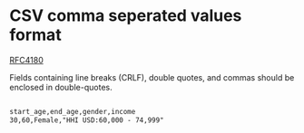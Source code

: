 # CSV comma seperated values format

[RFC4180](https://tools.ietf.org/html/rfc4180)

Fields containing line breaks (CRLF), double quotes, and commas should be enclosed in double-quotes.

```txt

start_age,end_age,gender,income
30,60,Female,"HHI USD:60,000 - 74,999"

```
